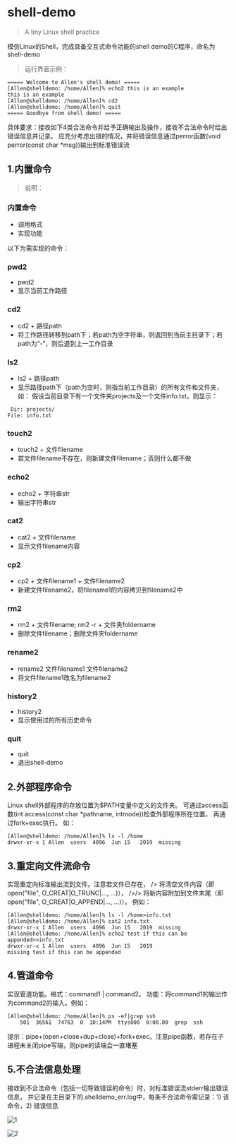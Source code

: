 # shell-demo

> A tiny Linux shell practice

模仿Linux的Shell，完成具备交互式命令功能的shell
demo的C程序，命名为shell-demo

> 运行界面示例：

```shell
===== Welcome to Allen's shell demo! =====
[Allen@shelldemo: /home/Allen]% echo2 this is an example
this is an example
[Allen@shelldemo: /home/Allen]% cd2
[Allen@shelldemo: /home/Allen]% quit
===== Goodbye from shell demo! =====
```

具体要求：接收如下4类合法命令并给予正确输出及操作，接收不合法命令时给出错误信息并记录。
应充分考虑出错的情况，并将错误信息通过perror函数(void perror(const char \*msg))输出到标准错误流

## 1.内置命令

> 说明：

### 内置命令

- 调用格式
- 实现功能

以下为需实现的命令：

### pwd2

- pwd2
- 显示当前工作路径

### cd2

- cd2 + 路径path
- 将工作路径转移到path下；若path为空字符串，则返回到当前主目录下；若path为“-”，则后退到上一工作目录

### ls2

- ls2 + 路径path
- 显示路径path下（path为空时，则指当前工作目录）的所有文件和文件夹，如：
  假设当前目录下有一个文件夹projects及一个文件info.txt，则显示：

```shell
 Dir: projects/
File: info.txt
```

### touch2

- touch2 + 文件filename
- 若文件filename不存在，则新建文件filename；否则什么都不做

### echo2

- echo2 + 字符串str
- 输出字符串str

### cat2

- cat2 + 文件filename
- 显示文件filename内容

### cp2

- cp2 + 文件filename1 + 文件filename2
- 新建文件filename2，将filename1的内容拷贝到filename2中

### rm2

- rm2 + 文件filename; rm2 -r + 文件夹foldername
- 删除文件filename；删除文件夹foldername

### rename2

- rename2 文件filename1 文件filename2
- 将文件filename1改名为filename2

### history2

- history2
- 显示使用过的所有历史命令

### quit

- quit
- 退出shell-demo

## 2.外部程序命令

Linux shell外部程序的存放位置为$PATH变量中定义的文件夹。
可通过access函数(int access(const char \*pathname, intmode))检查外部程序所在位置，
再通过fork+exec执行。
如：

```shell
[Allen@shelldemo: /home/Allen]% ls -l /home
drwxr-xr-x 1 Allen  users  4096  Jun 15   2019  missing
```

## 3.重定向文件流命令

实现重定向标准输出流到文件。注意若文件已存在，
/> 将清空文件内容（即open("file", O_CREAT|O_TRUNC|..., ...)），
/>/> 将新内容附加到文件末尾（即open("file", O_CREAT|O_APPEND|..., ...)）。
例如：

```shell
[Allen@shelldemo: /home/Allen]% ls -l /home>info.txt
[Allen@shelldemo: /home/Allen]% cat2 info.txt
drwxr-xr-x 1 Allen  users  4096  Jun 15   2019  missing
[Allen@shelldemo: /home/Allen]% echo2 test if this can be appended>>info.txt
drwxr-xr-x 1 Allen  users  4096  Jun 15   2019
missing test if this can be appended
```

## 4.管道命令

实现管道功能。格式：command1 | command2。
功能：将command1的输出作为command2的输入。例如：

```shell
[Allen@shelldemo: /home/Allen]% ps -ef|grep ssh
    501  36561  74763  0  10:14PM  ttys000  0:00.00  grep  ssh
```

提示：pipe+(open+close+dup+close)+fork+exec。注意pipe函数，若存在子进程未关闭pipe写端，则pipe的读端会一直堵塞

## 5.不合法信息处理

接收到不合法命令（包括一切导致错误的命令）时，对标准错误流stderr输出错误信息，
并记录在主目录下的.shelldemo_err.log中，每条不合法命令需记录：1) 该命令，2) 错误信息

![1](images/question_1.png)

![2](images/question_2.png)
